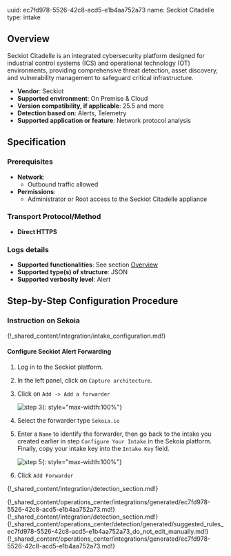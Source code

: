 uuid: ec7fd978-5526-42c8-acd5-e1b4aa752a73
name: Seckiot Citadelle
type: intake

## Overview

Seckiot Citadelle is an integrated cybersecurity platform designed for industrial control systems (ICS) and operational technology (OT) environments, providing comprehensive threat detection, asset discovery, and vulnerability management to safeguard critical infrastructure.

- **Vendor**: Seckiot
- **Supported environment**: On Premise & Cloud
- **Version compatibility, if applicable**: 25.5 and more
- **Detection based on**: Alerts, Telemetry
- **Supported application or feature**: Network protocol analysis

## Specification

### Prerequisites
- **Network**:
    - Outbound traffic allowed
- **Permissions**:
    - Administrator or Root access to the Seckiot Citadelle appliance

### Transport Protocol/Method

- **Direct HTTPS**

### Logs details

- **Supported functionalities**: See section [Overview](#overview)
- **Supported type(s) of structure**: JSON
- **Supported verbosity level**: Alert

## Step-by-Step Configuration Procedure
### Instruction on Sekoia

{!_shared_content/integration/intake_configuration.md!}

#### Configure Seckiot Alert Forwarding

  1. Log in to the Seckiot platform.
  2. In the left panel, click on `Capture architecture`.
  3. Click on `Add -> Add a forwarder`

      ![step 3](/assets/integration/network/seckiot_citadelle/03-add-forwarder.png){: style="max-width:100%"}

  4. Select the forwarder type `Sekoia.io`

  5. Enter a `Name` to identify the forwarder, then go back to the intake you created earlier in step `Configure Your Intake` in the Sekoia platform. Finally, copy your intake key into the `Intake Key` field.

      ![step 5](/assets/integration/network/seckiot_citadelle/05-add-forwarder-sekoia.png){: style="max-width:100%"}

  8. Click `Add Forwarder`

{!_shared_content/integration/detection_section.md!}

{!_shared_content/operations_center/integrations/generated/ec7fd978-5526-42c8-acd5-e1b4aa752a73.md!}
{!_shared_content/integration/detection_section.md!}
{!_shared_content/operations_center/detection/generated/suggested_rules_ec7fd978-5526-42c8-acd5-e1b4aa752a73_do_not_edit_manually.md!}
{!_shared_content/operations_center/integrations/generated/ec7fd978-5526-42c8-acd5-e1b4aa752a73.md!}
